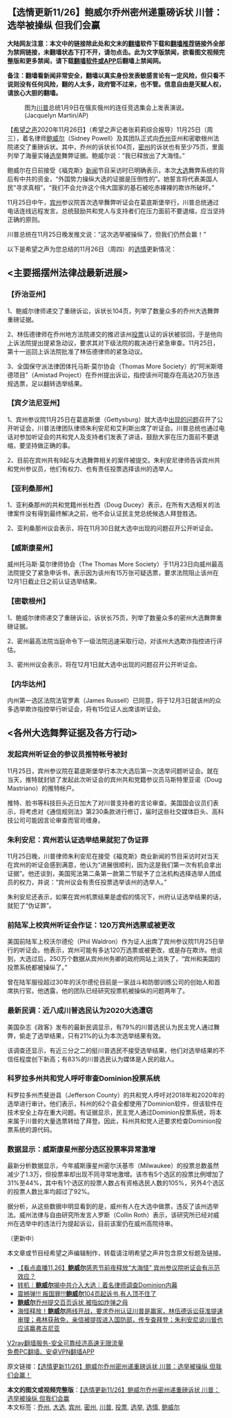  <h2>【选情更新11/26】鲍威尔乔州密州递重磅诉状 川普：选举被操纵 但我们会赢</h2> <p class="notice"><b>大陆网友注意：本文中的链接除此处和文末的<a href="https://github.com/bannedbook/fanqiang" >翻墙</a>软件下载和<a href="https://github.com/killgcd/justmysocks/blob/master/README.md">翻墙推荐</a>链接外全部为禁网链接，未翻墙状态下打不开，请勿点击。此为文字版禁闻，欲看图文视频完整版和更多禁闻，请下载<a href="https://github.com/bannedbook/fanqiang">翻墙软件或APP</a>后翻墙上禁闻网。</p><p>备注：翻墙看新闻非常安全，翻墙以真实身份发表敏感言论有一定风险，但只看不说则没有任何风险，翻的人太多，政府管不过来，也不管。信息自由是天赋人权，请放心大胆的翻墙。</b></p>  <div class="entry"> <figure><figcaption>图为<a href="https://www.bannedbook.org/bnews/tag/%e5%b7%9d%e6%99%ae/" class="st_tag internal_tag" rel="tag" title="标签 川普 下的日志">川普</a>总统1月9日在俄亥俄州的连任竞选集会上发表演说。 (Jacquelyn Martin/AP)</figcaption></figure> <p>【<span class='wp_keywordlink_affiliate'><a href="https://www.soundofhope.org" title="希望之声" target="_blank">希望之声</a></span>2020年11月26日】（希望之声记者张莉莉综合报导）11月25日（周三），着名律师<a href="https://www.bannedbook.org/bnews/tag/%e9%b2%8d%e5%a8%81%e5%b0%94/" class="st_tag internal_tag" rel="tag" title="标签 鲍威尔 下的日志">鲍威尔</a>（Sidney Powell）及其团队正式向<a href="https://www.bannedbook.org/bnews/tag/%E4%B9%94%E5%B7%9E/" class="st_tag internal_tag" rel="tag" title="标签 乔州 下的日志">乔州</a>亚州和密歇根州法院递交了重磅诉状。其中，乔州的诉状长104页，<a href="https://www.bannedbook.org/bnews/tag/%E5%AF%86%E5%B7%9E/" class="st_tag internal_tag" rel="tag" title="标签 密州 下的日志">密州</a>的诉状也有至少75页，里面列举了海量实锤<a href="https://www.bannedbook.org/bnews/tag/%e9%80%89%e4%b8%be/" class="st_tag internal_tag" rel="tag" title="标签 选举 下的日志">选举</a>舞弊证据。鲍威尔说：“我已释放出了大海怪。”</p> <p>鲍威尔在日前接受《福克斯》<span class='wp_keywordlink_affiliate'><a href="https://www.bannedbook.org/" title="新闻">新闻</a></span>节目采访时已明确表示，本次<a href="https://www.bannedbook.org/bnews/tag/%e5%a4%a7%e9%80%89/" class="st_tag internal_tag" rel="tag" title="标签 大选 下的日志">大选</a>舞弊系统的背后有中共的资金，“外国势力操纵大选的证据是压倒性的”。她誓言将代表美国人民“寻求真相”，“我们不会允许这个伟大国家的基石被吃赤裸裸的欺诈所破坏。”</p> <p>11月25日中午，<a href="https://www.bannedbook.org/bnews/tag/%E5%AE%BE%E5%B7%9E/" class="st_tag internal_tag" rel="tag" title="标签 宾州 下的日志">宾州</a>参议院首次选举舞弊听证会在葛底斯堡举行，川普总统通过电话连线远程发言。总统鼓励共和党人与支持者们在压力面前不要退缩，应当坚持正确的原则。</p> <p>川普总统在11月25日晚发推文说：“这次选举被操纵了，但我们仍然会赢！”</p> <p></p> <p>以下是希望之声为您总结的11月26日（周四）的<a href="https://www.bannedbook.org/bnews/tag/%E9%80%89%E6%83%85/" class="st_tag internal_tag" rel="tag" title="标签 选情 下的日志">选情</a>更新情况：</p> <h2>&lt;主要摇摆州法律战最新进展&gt;</h2> <h3>【乔治亚州】</h3> <p>1、鲍威尔律师递交了重磅诉讼，诉状长104页，列举了数量众多的乔州大选舞弊重磅证据。</p> <p>2、林伍德律师在乔州地方法院递交的推迟该州<a href="https://www.bannedbook.org/bnews/tag/%E6%8A%95%E7%A5%A8/" class="st_tag internal_tag" rel="tag" title="标签 投票 下的日志">投票</a>认证的诉状被驳回，于是他向上诉法院提出提紧急动议，要求其对下级法院的裁决进行紧急审查。11月25日，第十一巡回上诉法院批准了林伍德律师的紧急动议。</p>  <p>3、全国保守派法律团体托马斯·莫尔协会（Thomas More Society）的“阿米斯塔德项目”（Amistad Project）在乔州提出诉讼，指控该州可能存在高达20万张违规选票，足以翻转选举结果。</p> <h3>【宾夕法尼亚州】</h3> <p>1、宾州参议院11月25日在葛底斯堡（Gettysburg）就大选中<span class='wp_keywordlink'><a href="https://www.bannedbook.org/forum11/topic335.html" title="禁片：发展中出现的问题，只能靠发展解决？" target="_blank">出现的问题</a></span>召开了公开听证会，川普法律团队律师朱利安尼和艾利斯出席了听证会。川普总统也通过电话对参加听证会的共和党人及支持者们发表了讲话，鼓励大家在压力面前不要退缩，要坚持做正确的事。</p> <p>2、目前在宾州共有9起与大选舞弊相关的案件被提交。朱利安尼律师告诉宾州共和党州参议员，他们有权力、也有责任投票选择该州的选举人。</p> <h3>【亚利桑那州】</h3> <p>1、亚利桑那州的共和党籍州长杜西（Doug Ducey）表示，在所有大选相关的法律案件没有得到最终解决之前，他不会认证民主党总统候选人拜登胜选。</p> <p>2、亚利桑那州议会表示，将在11月30日就大选中出现的问题召开公开听证会。</p> <h3>【威斯康星州】</h3> <p>威州托马斯‧莫尔律师协会（The Thomas More Society）于11月23日向威州最高法院提交了紧急申诉书，表示因为该州有15万张可疑选票，要求法院阻止该州在12月1日截止日之前认证选举结果。</p> <h3>【密歇根州】</h3> <p>1、鲍威尔律师递交了重磅诉讼，诉状长75页，列举了数量众多的密州大选舞弊重磅证据。</p> <p>2、密州最高法院当庭命令下一级法院迅速采取行动，对该州大选欺诈指控进行评估。</p>  <p>3、密州州议会表示，将在12月1日就大选中出现的问题召开公开听证会。</p> <h3>【内华达州】</h3> <p>内州第一选区法院法官罗素（James Russell）已同意，将于12月3日就该州的众多选举欺诈指控举行听证会，将有15位证人出席该听证会。</p> <h2>&lt;各州大选舞弊证据及各方行动&gt;</h2> <h3>发起宾州听证会的参议员推特帐号被封</h3> <p>11月25日，宾州参议院在葛底斯堡举行本次大选后第一次选举问题听证会。就在当天，推特就封锁了发起此次听证会的宾州共和党籍参议员马斯特里亚诺（Doug Mastriano）的推特帐户。</p> <p>推特、脸书等科技巨头近日加大了对川普支持者的言论审查。美国国会议员们表示，将考虑对《通信规则法》第230条款进行修订，届时这些社交媒体巨头、高科技公司可能因言论审查而官司缠身。</p> <h3>朱利安尼：宾州若认证选举结果就犯了伪证罪</h3> <p>11月25日晚，川普律师朱利安尼在接受《福克斯》商业新闻的节目采访时对当天在宾州的听证会感到满意，他认为“进展很顺利，因为这是我们第一次有机会拿出证据”。他还谈到，美国宪法第二条第一款第二节赋予了立法机构选择选举人团成员的权力，并说：“宾州议会有责任投票选举该州的选举人。”</p> <p>朱利安尼还表示，如果在宾州机票结果是虚假的情况下，州府认证选举结果的话，就犯了“伪证罪”。</p> <h3>前陆军上校宾州听证会作证：120万宾州选票或被更改</h3> <p>美国前陆军上校沃尔德伦（Phil Waldron）作为证人出席了宾州参议院11月25日举行的听证会。他表示，宾州可能有多达120万选票或被更改，或是存在欺诈。他谈到，大选过后，250万个数据从宾州州务卿的政府网站上消失了，“宾州和美国的投票系统都被操纵了。”</p> <p>曾在陆军服役超过30年的沃尔德伦目前是一家战斗和防御训练公司的创始人和首席执行官。他透露，他的团队已经研究投票机被操纵的问题两年了。</p>  <h3>最新民调：近八成川普选民认为2020大选遭窃</h3> <p>美国杂志《政客》发布的最新民调显示，有79%的川普选民认为民主党人通过舞弊，偷走了选举结果，只有21%的认为本次选举结果有效。</p> <p>该调查还显示，有近三分之二的挺川普选民不接受选举结果，他们对选举结果的不信任程度创下新高；有83%的川普选民认为媒体是人民的敌人。</p> <h3>科罗拉多州共和党人呼吁审查Dominion投票系统</h3> <p>科罗拉多州杰斐逊县（Jefferson County）的共和党人呼吁对2018年和2020年的选举进行审计。他们表示，科州的62个县全都使用了Dominion软件，但该软件在技术安全上存在重大问题。有证据显示，民主党人通过Dominion投票系统，将本来属于川普的大量选票转给了拜登。因此，科州共和党人还要求检查Dominion投票系统的源代码。</p> <h3>数据显示：威斯康星州部分选区投票率异常激增</h3> <p>最新分析数据显示，今年威斯康星州密尔沃基市（Milwaukee）的投票总数虽然减少了1.3万，但投票率却出现不同寻常地激增。该市有5个选区的投票比例增加了31%至44%，其中有1个选区的投票人数占有资格选民人数的105%，另外4个选区的投票人数比率均超过了92%。</p> <p>据分析，从这些数据中明显看到的是，威州有人在大选中做票，违反了该州选举法。威州法律与自由研究所发言人罗斯（Collin Roth）表示，该研究所已经对威州在选举中的违法行为提起诉讼，目前该案仍在威州高院待审。</p> <p>（更新中）</p> <p>本文章或节目经希望之声编辑制作，转载请注明希望之声并包含原文标题及链接。</p> <ul class='op-related-articles' title='相关阅读'> <li><a href='https://www.bannedbook.org/bnews/bannedvideo/20201126/1437679.html' target='_blank'>【看点直播11.26】<b>鲍威尔</b>感恩节前夜释放“大海怪” 宾州参议院听证会有示范效应？</a></li> <li><a href='https://www.bannedbook.org/bnews/taiwannews/20201126/1437665.html' target='_blank'>转机｜<b>鲍威尔</b>揭中共介入大选｜着名律师调查Dominion内幕</a></li> <li><a href='https://www.bannedbook.org/bnews/taiwannews/20201126/1437663.html' target='_blank'>震撼弹!!! 叛国罪!!!<b>鲍威尔</b>104页起诉书,有人顶不住了</a></li> <li><a href='https://www.bannedbook.org/bnews/cbnews/20201126/1437631.html' target='_blank'><b>鲍威尔</b>乔州提交百页诉状 被指如炸弹之母</a></li> <li><a href='https://www.bannedbook.org/bnews/bannedvideo/20201126/1437608.html' target='_blank'>海怪释放！<b>鲍威尔</b>两线开战，要求乔州认证川普是赢家，林伍德诉讼获准提速审理；弗林获赦免，亲信被提拔进入国防部，传专查拜登；朱利安尼说川普也应该赢弗吉尼亚</a></li> </ul> <p class="texttj"> <a href="https://www.bannedbook.org/forum23/topic22702.html" target="_blank">V2ray翻墙服务-安全可靠经济高速无限流量</a><br/> <a href="https://github.com/bannedbook/fanqiang/wiki/%E7%A6%81%E9%97%BB%E7%BD%91%E5%AE%89%E5%8D%93%E7%BF%BB%E5%A2%99%E6%96%B0%E9%97%BBAPP" target="_blank">免费PC翻墙、安卓VPN翻墙APP</a></p><p>原文链接：<a class="src_link"  href="https://www.soundofhope.org/post/447214" target="_blank">【选情更新11/26】鲍威尔乔州密州递重磅诉状 川普：选举被操纵 但我们会赢！</a></p> <a name='sharetosocial'></a>       <div><b>本文的图文或视频完整版</b>：<a href='https://www.bannedbook.org/bnews/comments/20201127/1437690.html'>【选情更新11/26】鲍威尔乔州密州递重磅诉状 川普：选举被操纵 但我们会赢</a></div>  </div><!--END ENTRY--> <div class="postfooter"> <div>本文标签：<a href="https://www.bannedbook.org/bnews/tag/%E4%B9%94%E5%B7%9E/" rel="tag">乔州</a>, <a href="https://www.bannedbook.org/bnews/tag/%e5%a4%a7%e9%80%89/" rel="tag">大选</a>, <a href="https://www.bannedbook.org/bnews/tag/%E5%AE%BE%E5%B7%9E/" rel="tag">宾州</a>, <a href="https://www.bannedbook.org/bnews/tag/%E5%AF%86%E5%B7%9E/" rel="tag">密州</a>, <a href="https://www.bannedbook.org/bnews/tag/%e5%b7%9d%e6%99%ae/" rel="tag">川普</a>, <a href="https://www.bannedbook.org/bnews/tag/%E6%8A%95%E7%A5%A8/" rel="tag">投票</a>, <a href="https://www.bannedbook.org/bnews/tag/%e9%80%89%e4%b8%be/" rel="tag">选举</a>, <a href="https://www.bannedbook.org/bnews/tag/%E9%80%89%E6%83%85/" rel="tag">选情</a>, <a href="https://www.bannedbook.org/bnews/tag/%e9%b2%8d%e5%a8%81%e5%b0%94/" rel="tag">鲍威尔</a></div>  </div><!--END POSTFOOTER--> 